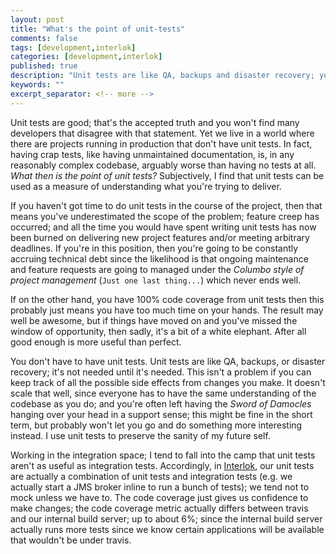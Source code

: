 ```yaml
---
layout: post
title: "What's the point of unit-tests"
comments: false
tags: [development,interlok]
categories: [development,interlok]
published: true
description: "Unit tests are like QA, backups and disaster recovery; you don't need it until you need it"
keywords: ""
excerpt_separator: <!-- more -->
---
```


Unit tests are good; that's the accepted truth and you won't find many developers that disagree with that statement. Yet we live in a world where there are projects running in production that don't have unit tests. In fact, having crap tests, like having unmaintained documentation, is, in any reasonably complex codebase, arguably worse than having no tests at all. _What then is the point of unit tests?_ Subjectively, I find that unit tests can be used as a measure of understanding what you're trying to deliver. 

<!-- more -->

If you haven't got time to do unit tests in the course of the project, then that means you've underestimated the scope of the problem; feature creep has occurred; and all the time you would have spent writing unit tests has now been burned on delivering new project features and/or meeting arbitrary deadlines. If you're in this position, then you're going to be constantly accruing technical debt since the likelihood is that ongoing maintenance and feature requests are going to managed under the _Columbo style of project management_ (`Just one last thing...`) which never ends well.

If on the other hand, you have 100% code coverage from unit tests then this probably just means you have too much time on your hands. The result may well be awesome, but if things have moved on and you've missed the window of opportunity, then sadly, it's a bit of a white elephant. After all good enough is more useful than perfect.

You don't have to have unit tests. Unit tests are like QA, backups, or disaster recovery; it's not needed until it's needed. This isn't a problem if you can keep track of all the possible side effects from changes you make. It doesn't scale that well, since everyone has to have the same understanding of the codebase as you do; and you're often left having the _Sword of Damocles_ hanging over your head in a support sense; this might be fine in the short term, but probably won't let you go and do something more interesting instead. I use unit tests to preserve the sanity of my future self.

Working in the integration space; I tend to fall into the camp that unit tests aren't as useful as integration tests. Accordingly, in [Interlok][], our unit tests are actually a combination of unit tests and integration tests (e.g. we actually start a JMS broker inline to run a bunch of tests); we tend not to mock unless we have to. The code coverage just gives us confidence to make changes; the code coverage metric actually differs between travis and our internal build server; up to about 6%; since the internal build server actually runs more tests since we know certain applications will be available that wouldn't be under travis.

[Interlok]: https://github.com/adaptris/interlok
